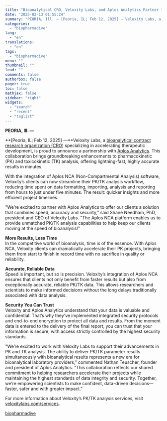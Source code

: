 ```yaml
---
title: "Bioanalytical CRO, Veloxity Labs, and Aplos Analytics Partner to Transform Pharmacokinetic and Toxicokinetic Analysis"
date: "2025-02-13 01:55:24"
summary: "PEORIA, Ill. — [Peoria, IL; Feb 12, 2025] — Veloxity Labs, a bioanalytical contract research organization (CRO) specializing in accelerating therapeutic development, is proud to announce a partnership with Aplos Analytics. This collaboration brings groundbreaking enhancements to pharmacokinetic (PK) and toxicokinetic (TK) analysis, offering lightning-fast, highly accurate results in minutes.With..."
categories:
  - "biopharmadive"
lang:
  - "en"
translations:
  - "en"
tags:
  - "biopharmadive"
menu: ""
thumbnail: ""
lead: ""
comments: false
authorbox: false
pager: true
toc: false
mathjax: false
sidebar: "right"
widgets:
  - "search"
  - "recent"
  - "taglist"
---
```


**PEORIA, Ill. —** 

**[Peoria, IL; Feb 12, 2025] —**Veloxity Labs, a [bioanalytical contract research organization (CRO](http://www.veloxitylabs.com)) specializing in accelerating therapeutic development, is proud to announce a partnership with [Aplos Analytics](https://aplosanalytics.com/). This collaboration brings groundbreaking enhancements to pharmacokinetic (PK) and toxicokinetic (TK) analysis, offering lightning-fast, highly accurate results in minutes.

With the integration of Aplos NCA (Non-Compartmental Analysis) software, Veloxity’s clients can now streamline their PK/TK analysis workflow, reducing time spent on data formatting, importing, analysis and reporting from hours to just under five minutes. The result: quicker insights and more efficient project timelines.

"We’re excited to partner with Aplos Analytics to offer our clients a solution that combines speed, accuracy and security,” said Shane Needham, PhD, president and CEO of Veloxity Labs. "The Aplos NCA platform enables us to provide unmatched PK/TK analysis capabilities to help keep our clients moving at the speed of bioanalysis!"

**More Results, Less Time**  
In the competitive world of bioanalysis, time is of the essence. With Aplos NCA, Veloxity clients can dramatically accelerate their PK projects, bringing them from start to finish in record time with no sacrifice in quality or reliability.

**Accurate, Reliable Data**  
Speed is important, but so is precision. Veloxity’s integration of Aplos NCA ensures that clients not only benefit from faster results but also from exceptionally accurate, reliable PK/TK data. This allows researchers and scientists to make informed decisions without the long delays traditionally associated with data analysis.

**Security You Can Trust**  
Veloxity and Aplos Analytics understand that your data is valuable and confidential. That’s why they’ve implemented integrated security protocols and end-to-end encryption to protect all data and results. From the moment data is entered to the delivery of the final report, you can trust that your information is secure, with access strictly controlled by the highest security standards.

"We’re excited to work with Veloxity Labs to support their advancements in PK and TK analysis. The ability to deliver PK/TK parameter results simultaneously with bioanalytical results represents a new era for bioanalytical laboratory providers,” commented Nathan Teuscher, founder and president of Aplos Analytics. “This collaboration reflects our shared commitment to helping researchers accelerate their projects while maintaining the highest standards of data integrity and security. Together, we’re empowering scientists to make confident, data-driven decisions—faster, safer and with greater impact."

For more information about Veloxity’s PK/TK analysis services, visit [veloxitylabs.com/services](https://www.veloxitylabs.com/services).

[biopharmadive](https://www.biopharmadive.com/press-release/20250212-bioanalytical-cro-veloxity-labs-and-aplos-analytics-partner-to-transform-1/)
